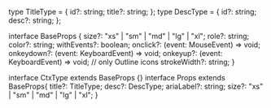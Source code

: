 type TitleType = {
  id?: string;
  title?: string;
};
type DescType = {
  id?: string;
  desc?: string;
};

interface BaseProps {
  size?: "xs" | "sm" | "md" | "lg" | "xl";
  role?: string;
  color?: string;
  withEvents?: boolean;
  onclick?: (event: MouseEvent) => void;
  onkeydown?: (event: KeyboardEvent) => void;
  onkeyup?: (event: KeyboardEvent) => void;
  // only Outline icons
  strokeWidth?: string;
}

interface CtxType extends BaseProps {}
interface Props extends BaseProps{
  title?: TitleType;
  desc?: DescType;
  ariaLabel?: string;
  size?: "xs" | "sm" | "md" | "lg" | "xl";
}